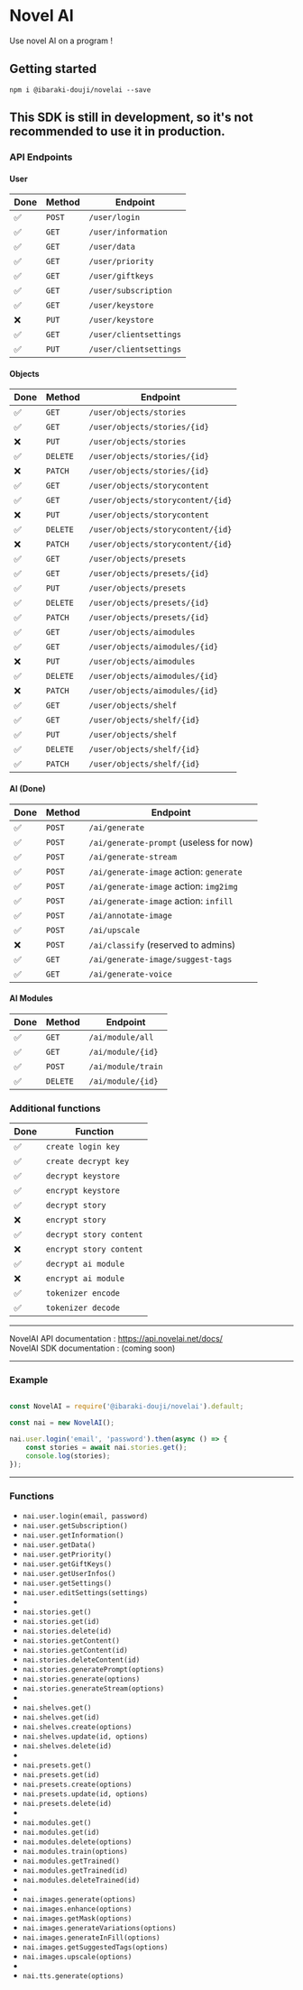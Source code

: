# Novel AI
Use novel AI on a program !

## Getting started
`npm i @ibaraki-douji/novelai --save`

## This SDK is still in development, so it's not recommended to use it in production.

### API Endpoints
#### User
| Done | Method | Endpoint |
| --- | --- | --- |
| ✅ | `POST` | `/user/login` |
| ✅ | `GET` | `/user/information` |
| ✅ | `GET` | `/user/data` |
| ✅ | `GET` | `/user/priority` |
| ✅ | `GET` | `/user/giftkeys` |
| ✅ | `GET` | `/user/subscription` |
| ✅ | `GET` | `/user/keystore` |
| ❌ | `PUT` | `/user/keystore` |
| ✅ | `GET` | `/user/clientsettings` |
| ✅ | `PUT` | `/user/clientsettings` |

#### Objects
| Done | Method | Endpoint |
| --- | --- | --- |
| ✅ | `GET` | `/user/objects/stories` |
| ✅ | `GET` | `/user/objects/stories/{id}` |
| ❌ | `PUT` | `/user/objects/stories` |
| ✅ | `DELETE` | `/user/objects/stories/{id}` |
| ❌ | `PATCH` | `/user/objects/stories/{id}` |
| ✅ | `GET` | `/user/objects/storycontent` |
| ✅ | `GET` | `/user/objects/storycontent/{id}` |
| ❌ | `PUT` | `/user/objects/storycontent` |
| ✅ | `DELETE` | `/user/objects/storycontent/{id}` |
| ❌ | `PATCH` | `/user/objects/storycontent/{id}` |
| ✅ | `GET` | `/user/objects/presets` |
| ✅ | `GET` | `/user/objects/presets/{id}` |
| ✅ | `PUT` | `/user/objects/presets` |
| ✅ | `DELETE` | `/user/objects/presets/{id}` |
| ✅ | `PATCH` | `/user/objects/presets/{id}` |
| ✅ | `GET` | `/user/objects/aimodules` |
| ✅ | `GET` | `/user/objects/aimodules/{id}` |
| ❌ | `PUT` | `/user/objects/aimodules` |
| ✅ | `DELETE` | `/user/objects/aimodules/{id}` |
| ❌ | `PATCH` | `/user/objects/aimodules/{id}` |
| ✅ | `GET` | `/user/objects/shelf` |
| ✅ | `GET` | `/user/objects/shelf/{id}` |
| ✅ | `PUT` | `/user/objects/shelf` |
| ✅ | `DELETE` | `/user/objects/shelf/{id}` |
| ✅ | `PATCH` | `/user/objects/shelf/{id}` |

#### AI (Done)
| Done | Method | Endpoint |
| --- | --- | --- |
| ✅ | `POST` | `/ai/generate` |
| ✅ | `POST` | `/ai/generate-prompt` (useless for now) |
| ✅ | `POST` | `/ai/generate-stream` |
| ✅ | `POST` | `/ai/generate-image` action: `generate` |
| ✅ | `POST` | `/ai/generate-image` action: `img2img` |
| ✅ | `POST` | `/ai/generate-image` action: `infill` |
| ✅ | `POST` | `/ai/annotate-image` |
| ✅ | `POST` | `/ai/upscale` |
| ❌ | `POST` | `/ai/classify` (reserved to admins) |
| ✅ | `GET` | `/ai/generate-image/suggest-tags` |
| ✅ | `GET` | `/ai/generate-voice` |

#### AI Modules
| Done | Method | Endpoint |
| --- | --- | --- |
| ✅ | `GET` | `/ai/module/all` |
| ✅ | `GET` | `/ai/module/{id}` |
| ✅ | `POST` | `/ai/module/train` |
| ✅ | `DELETE` | `/ai/module/{id}` |

### Additional functions
| Done | Function |
| --- | --- |
| ✅ | `create login key` |
| ✅ | `create decrypt key` |
| ✅ | `decrypt keystore` |
| ✅ | `encrypt keystore` |
| ✅ | `decrypt story` |
| ❌ | `encrypt story` |
| ✅ | `decrypt story content` |
| ❌ | `encrypt story content` |
| ✅ | `decrypt ai module` |
| ❌ | `encrypt ai module` |
| ✅ | `tokenizer encode` |
| ✅ | `tokenizer decode` |
-------------------

NovelAI API documentation : https://api.novelai.net/docs/   
NovelAI SDK documentation : (coming soon)

-------------------

### Example
```js

const NovelAI = require('@ibaraki-douji/novelai').default;

const nai = new NovelAI();

nai.user.login('email', 'password').then(async () => {
    const stories = await nai.stories.get();
    console.log(stories);
});

```

-------------------

### Functions
- `nai.user.login(email, password)`
- `nai.user.getSubscription()`
- `nai.user.getInformation()`
- `nai.user.getData()`
- `nai.user.getPriority()`
- `nai.user.getGiftKeys()`
- `nai.user.getUserInfos()`
- `nai.user.getSettings()`
- `nai.user.editSettings(settings)`
-
- `nai.stories.get()`
- `nai.stories.get(id)`
- `nai.stories.delete(id)`
- `nai.stories.getContent()`
- `nai.stories.getContent(id)`
- `nai.stories.deleteContent(id)`
- `nai.stories.generatePrompt(options)`
- `nai.stories.generate(options)`
- `nai.stories.generateStream(options)`
-
- `nai.shelves.get()`
- `nai.shelves.get(id)`
- `nai.shelves.create(options)`
- `nai.shelves.update(id, options)`
- `nai.shelves.delete(id)`
-
- `nai.presets.get()`
- `nai.presets.get(id)`
- `nai.presets.create(options)`
- `nai.presets.update(id, options)`
- `nai.presets.delete(id)`
-
- `nai.modules.get()`
- `nai.modules.get(id)`
- `nai.modules.delete(options)`
- `nai.modules.train(options)`
- `nai.modules.getTrained()`
- `nai.modules.getTrained(id)`
- `nai.modules.deleteTrained(id)`
-
- `nai.images.generate(options)`
- `nai.images.enhance(options)`
- `nai.images.getMask(options)`
- `nai.images.generateVariations(options)`
- `nai.images.generateInFill(options)`
- `nai.images.getSuggestedTags(options)`
- `nai.images.upscale(options)`
-
- `nai.tts.generate(options)`